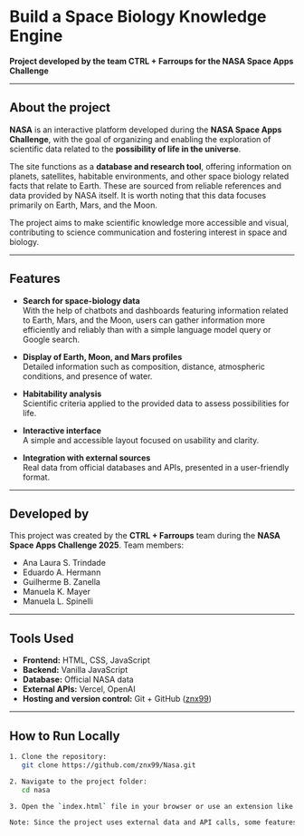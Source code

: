 # Build a Space Biology Knowledge Engine  
**Project developed by the team CTRL + Farroups for the NASA Space Apps Challenge**

---

## About the project

**NASA** is an interactive platform developed during the **NASA Space Apps Challenge**, with the goal of organizing and enabling the exploration of scientific data related to the **possibility of life in the universe**.

The site functions as a **database and research tool**, offering information on planets, satellites, habitable environments, and other space biology related facts that relate to Earth. These are sourced from reliable references and data provided by NASA itself. It is worth noting that this data focuses primarily on Earth, Mars, and the Moon.

The project aims to make scientific knowledge more accessible and visual, contributing to science communication and fostering interest in space and biology.

---

## Features

- **Search for space-biology data**  
  With the help of chatbots and dashboards featuring information related to Earth, Mars, and the Moon, users can gather information more efficiently and reliably than with a simple language model query or Google search.

- **Display of Earth, Moon, and Mars profiles**  
  Detailed information such as composition, distance, atmospheric conditions, and presence of water.

- **Habitability analysis**  
  Scientific criteria applied to the provided data to assess possibilities for life.

- **Interactive interface**  
  A simple and accessible layout focused on usability and clarity.

- **Integration with external sources**  
  Real data from official databases and APIs, presented in a user-friendly format.

---

## Developed by

This project was created by the **CTRL + Farroups** team during the **NASA Space Apps Challenge 2025**. Team members:

- Ana Laura S. Trindade  
- Eduardo A. Hermann  
- Guilherme B. Zanella  
- Manuela K. Mayer  
- Manuela L. Spinelli  

---

## Tools Used

- **Frontend:** HTML, CSS, JavaScript  
- **Backend:** Vanilla JavaScript  
- **Database:** Official NASA data  
- **External APIs:** Vercel, OpenAI  
- **Hosting and version control:** Git + GitHub ([znx99](https://github.com/znx99))

---

## How to Run Locally

```bash
1. Clone the repository:
   git clone https://github.com/znx99/Nasa.git

2. Navigate to the project folder:
   cd nasa

3. Open the `index.html` file in your browser or use an extension like Live Server for a more complete local environment.

Note: Since the project uses external data and API calls, some features may depend on previously configured permissions or API keys.
